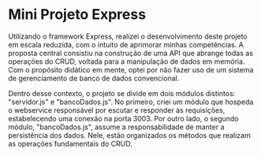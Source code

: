 # Mini Projeto Express
<p>
Utilizando o framework Express, realizei o desenvolvimento deste projeto em escala reduzida, com o intuito de aprimorar minhas competências. A proposta central consistiu na construção de uma API que abrange todas as operações do CRUD, voltada para a manipulação de dados em memória. Com o propósito didático em mente, optei por não fazer uso de um sistema de gerenciamento de banco de dados convencional.

Dentro desse contexto, o projeto se divide em dois módulos distintos: "servidor.js" e "bancoDados.js". No primeiro, criei um módulo que hospeda o webservice responsável por escutar e responder às requisições, estabelecendo uma conexão na porta 3003. Por outro lado, o segundo módulo, "bancoDados.js", assume a responsabilidade de manter a persistência dos dados. Nele, estão organizados os métodos que realizam as operações fundamentais do CRUD. </p>
